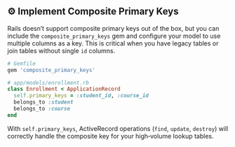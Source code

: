 ## ⚙️ Implement Composite Primary Keys
Rails doesn’t support composite primary keys out of the box, but you can include the `composite_primary_keys` gem and configure your model to use multiple columns as a key. This is critical when you have legacy tables or join tables without single `id` columns.

```ruby
# Gemfile
gem 'composite_primary_keys'

# app/models/enrollment.rb
class Enrollment < ApplicationRecord
  self.primary_keys = :student_id, :course_id
  belongs_to :student
  belongs_to :course
end
```

With `self.primary_keys`, ActiveRecord operations (`find`, `update`, `destroy`) will correctly handle the composite key for your high‑volume lookup tables.